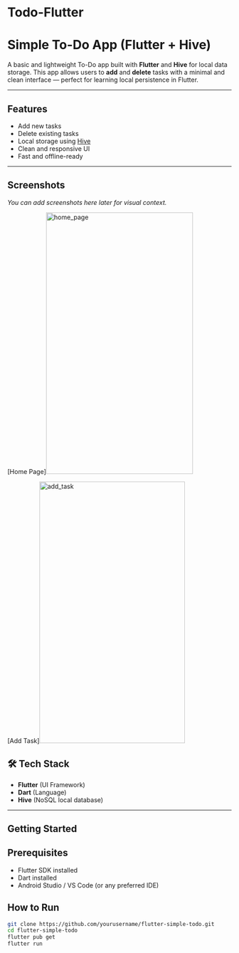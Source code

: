 # Todo-Flutter

# Simple To-Do App (Flutter + Hive)

A basic and lightweight To-Do app built with **Flutter** and **Hive** for local data storage. This app allows users to **add** and **delete** tasks with a minimal and clean interface — perfect for learning local persistence in Flutter.

---

## Features

-  Add new tasks
-  Delete existing tasks
-  Local storage using [Hive](https://pub.dev/packages/hive)
-  Clean and responsive UI
-  Fast and offline-ready

---

## Screenshots

<!-- Add your screenshots in an `assets/screenshots/` folder and link them like this: -->


_You can add screenshots here later for visual context._


[Home Page]<img width="330" height="588" alt="home_page" src="https://github.com/user-attachments/assets/d00eec9d-eff8-43ab-990f-b46831dd50c9" />

[Add Task]<img width="327" height="588" alt="add_task" src="https://github.com/user-attachments/assets/f9094652-aa54-47a8-9dfc-0eab205ced3a" />

## 🛠️ Tech Stack

- **Flutter** (UI Framework)
- **Dart** (Language)
- **Hive** (NoSQL local database)

---

## Getting Started

## Prerequisites

- Flutter SDK installed
- Dart installed
- Android Studio / VS Code (or any preferred IDE)

## How to Run

```bash
git clone https://github.com/yourusername/flutter-simple-todo.git
cd flutter-simple-todo
flutter pub get
flutter run
